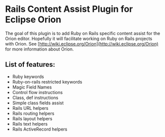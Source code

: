 Rails Content Assist Plugin for Eclipse Orion
=============================================

The goal of this plugin is to add Ruby on Rails specific content assist for the Orion editor.
Hopefully it will facilitate working on Ruby on Rails projects with Orion.
See [http://wiki.eclipse.org/Orion](http://wiki.eclipse.org/Orion) for more information about Orion.

List of features:
------------------------------------
* Ruby keywords
* Ruby-on-rails restricted keywords
* Magic Field Names
* Control flow instructions
* Class, def instructions
* Simple class fields assist
* Rails URL helpers
* Rails routing helpers
* Rails layout helpers
* Rails text helpers
* Rails ActiveRecord helpers